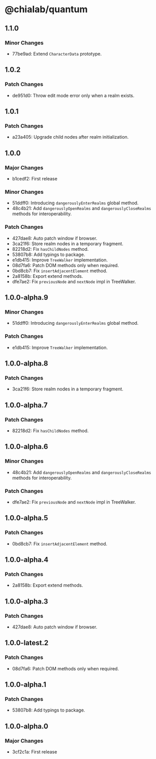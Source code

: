 # @chialab/quantum

## 1.1.0

### Minor Changes

-   77be9ad: Extend `CharacterData` prototype.

## 1.0.2

### Patch Changes

-   de951d0: Throw edit mode error only when a realm exists.

## 1.0.1

### Patch Changes

-   a23a405: Upgrade child nodes after realm initialization.

## 1.0.0

### Major Changes

-   b1cedf2: First release

### Minor Changes

-   51ddff0: Introducing `dangerouslyEnterRealms` global method.
-   48c4b21: Add `dangerouslyOpenRealms` and `dangerouslyCloseRealms` methods for interoperability.

### Patch Changes

-   427dae8: Auto patch window if browser.
-   3ca21f6: Store realm nodes in a temporary fragment.
-   82218d2: Fix `hasChildNodes` method.
-   53807b8: Add typings to package.
-   e1db415: Improve `TreeWalker` implementation.
-   08d7fa6: Patch DOM methods only when required.
-   0bd8cb7: Fix `insertAdjacentElement` method.
-   2a8158b: Export extend methods.
-   dfe7ae2: Fix `previousNode` and `nextNode` impl in TreeWalker.

## 1.0.0-alpha.9

### Minor Changes

-   51ddff0: Introducing `dangerouslyEnterRealms` global method.

### Patch Changes

-   e1db415: Improve `TreeWalker` implementation.

## 1.0.0-alpha.8

### Patch Changes

-   3ca21f6: Store realm nodes in a temporary fragment.

## 1.0.0-alpha.7

### Patch Changes

-   82218d2: Fix `hasChildNodes` method.

## 1.0.0-alpha.6

### Minor Changes

-   48c4b21: Add `dangerouslyOpenRealms` and `dangerouslyCloseRealms` methods for interoperability.

### Patch Changes

-   dfe7ae2: Fix `previousNode` and `nextNode` impl in TreeWalker.

## 1.0.0-alpha.5

### Patch Changes

-   0bd8cb7: Fix `insertAdjacentElement` method.

## 1.0.0-alpha.4

### Patch Changes

-   2a8158b: Export extend methods.

## 1.0.0-alpha.3

### Patch Changes

-   427dae8: Auto patch window if browser.

## 1.0.0-latest.2

### Patch Changes

-   08d7fa6: Patch DOM methods only when required.

## 1.0.0-alpha.1

### Patch Changes

-   53807b8: Add typings to package.

## 1.0.0-alpha.0

### Major Changes

-   3cf2c1a: First release
